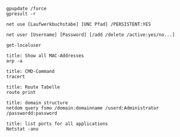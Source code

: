 ```ad-CMD
gpupdate /force
gpresult -r
```

```ad-CMD
net use [Laufwerkbuchstabe] [UNC Pfad] /PERSISTENT:YES
```

```ad-CMD
net user [Username] [Password] [/add /delete /active:yes/no...]
```

```ad-pwsh
get-localuser 
```

```ad-CMD
title: Show all MAC-Addresses
arp -a
```

```ad-CMD
title: CMD-Command
tracert

```

```ad-CMD
title: Route Tabelle
route print

```

```ad-CMD
title: domain structure
netdom query fsmo /domain:domainname /userd:Administrator /passwordd:password
```

```ad-CMD
title: list ports for all applications
Netstat -ano
```
